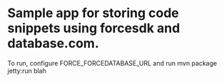 # Sample app for storing code snippets using forcesdk and database.com.
To run, configure FORCE_FORCEDATABASE_URL and run mvn package jetty:run
blah
